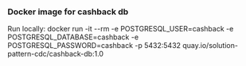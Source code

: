 ### Docker image for cashback db

Run locally:
docker run -it --rm -e POSTGRESQL_USER=cashback -e POSTGRESQL_DATABASE=cashback -e POSTGRESQL_PASSWORD=cashback -p 5432:5432 quay.io/solution-pattern-cdc/cashback-db:1.0
